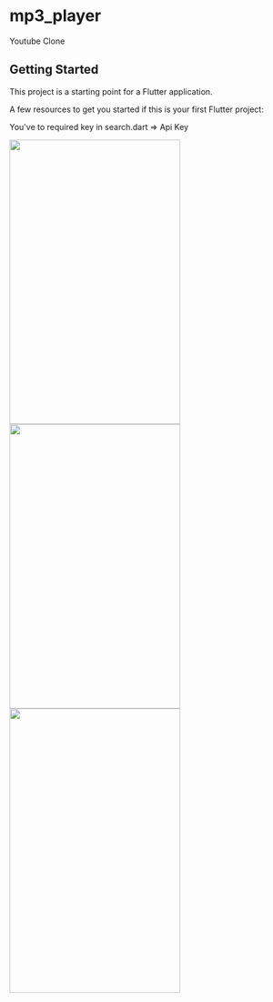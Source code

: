 # mp3_player

Youtube Clone

## Getting Started

This project is a starting point for a Flutter application.

A few resources to get you started if this is your first Flutter project:

You've to required key in search.dart => Api Key


<img src="https://user-images.githubusercontent.com/63923830/106661925-d78f2a00-65b2-11eb-9bf3-b90a22297087.jpeg" width="300" height="500">
<img src="https://user-images.githubusercontent.com/63923830/106661463-491aa880-65b2-11eb-87a4-3a2c20ad3c55.jpeg" width="300" height="500">
<img src="https://user-images.githubusercontent.com/63923830/106661513-56d02e00-65b2-11eb-9c4c-6039eb472cc7.jpeg" width="300" height="500">


